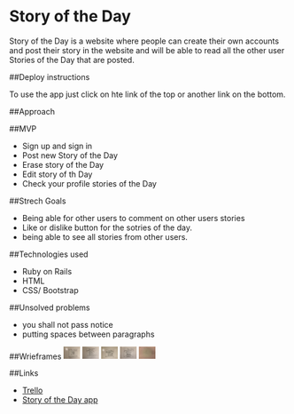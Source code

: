 # Story of the Day

Story of the Day is a website where people can create their own accounts and post their story in the website and will be able to read all the other user Stories of the Day that are posted.

##Deploy instructions

To use the app just click on hte link of the top or another link on the bottom.

##Approach

##MVP
* Sign up and sign in
* Post new Story of the Day
* Erase story of the Day
* Edit story of th Day
* Check your profile stories of the Day

##Strech Goals
* Being able for other users to comment on other users stories
* Like or dislike button for the sotries of the day.
* being able to see all stories from other users.

##Technologies used
* Ruby on Rails
* HTML
* CSS/ Bootstrap 

##Unsolved problems
* you shall not pass notice 
* putting spaces between paragraphs

##Wrieframes
<img src="./assets/1.JPG" style="width: 30px;">
<img src="./assets/2.JPG" style="width: 30px;">
<img src="./assets/3.JPG" style="width: 30px;">
<img src="./assets/4.JPG" style="width: 30px;">
<img src="./assets/ERD.JPG" style="width: 30px;">


##Links

* [Trello](https://trello.com/b/Dfe71iIC/project-2)
* [Story of the Day app](https://daystory.herokuapp.com/)
